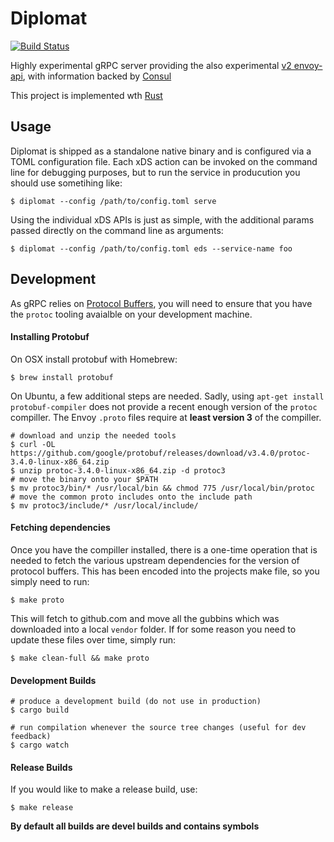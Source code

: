 # Diplomat

[![Build Status](https://travis-ci.org/timperrett/diplomat.svg?branch=master)](https://travis-ci.org/timperrett/diplomat)

Highly experimental gRPC server providing the also experimental [v2 envoy-api](https://github.com/envoyproxy/data-plane-api), with information backed by [Consul](https://github.com/hashicorp/consul)

This project is implemented wth [Rust](https://www.rust-lang.org/)

## Usage

Diplomat is shipped as a standalone native binary and is configured via a TOML configuration file. Each xDS action can be invoked on the command line for debugging purposes, but to run the service in producution you should use sometihing like:

```
$ diplomat --config /path/to/config.toml serve
```

Using the individual xDS APIs is just as simple, with the additional params passed directly on the command line as arguments:

```
$ diplomat --config /path/to/config.toml eds --service-name foo
```

## Development

As gRPC relies on [Protocol Buffers](https://developers.google.com/protocol-buffers/), you will need to ensure that you have the `protoc` tooling avaialble on your development machine.

#### Installing Protobuf

On OSX install protobuf with Homebrew:

```
$ brew install protobuf
```

On Ubuntu, a few additional steps are needed. Sadly, using `apt-get install protobuf-compiler` does not provide a recent enough version of the `protoc` compiller. The Envoy `.proto` files require at **least version 3** of the compiller.

```
# download and unzip the needed tools
$ curl -OL https://github.com/google/protobuf/releases/download/v3.4.0/protoc-3.4.0-linux-x86_64.zip
$ unzip protoc-3.4.0-linux-x86_64.zip -d protoc3
# move the binary onto your $PATH
$ mv protoc3/bin/* /usr/local/bin && chmod 775 /usr/local/bin/protoc
# move the common proto includes onto the include path
$ mv protoc3/include/* /usr/local/include/
```

#### Fetching dependencies

Once you have the compiller installed, there is a one-time operation that is needed to fetch the various upstream dependencies for the version of protocol buffers. This has been encoded into the projects make file, so you simply need to run:

```
$ make proto
```

This will fetch to github.com and move all the gubbins which was downloaded into a local `vendor` folder. If for some reason you need to update these files over time, simply run:

```
$ make clean-full && make proto
```

#### Development Builds

```
# produce a development build (do not use in production)
$ cargo build

# run compilation whenever the source tree changes (useful for dev feedback)
$ cargo watch
```

#### Release Builds

If you would like to make a release build, use:

```
$ make release
```

**By default all builds are devel builds and contains symbols**

